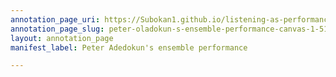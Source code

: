 ```yaml
---
annotation_page_uri: https://Subokan1.github.io/listening-as-performance-sensing-talkingdrum/annotations/peter-oladokun-s-ensemble-performance-canvas-1-512.json
annotation_page_slug: peter-oladokun-s-ensemble-performance-canvas-1-512
layout: annotation_page
manifest_label: Peter Adedokun's ensemble performance

---
```

